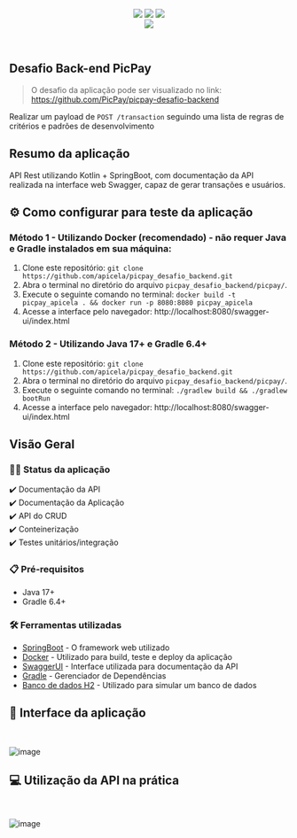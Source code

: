

<p align="center">
  <img src="https://img.shields.io/badge/Kotlin-000?&style=for-the-badge&logo=kotlin&logoColor=yellow"/>
  <img src="https://img.shields.io/badge/Spring-000?style=for-the-badge&logo=spring&logoColor=green"/>
    <img src="https://img.shields.io/badge/Docker-000?style=for-the-badge&logo=docker&logoColor=white">  
<br><img src="http://img.shields.io/static/v1?label=STATUS&message=CONCLUIDO&color=GREEN&style=for-the-badge"/>

</p><br>


## Desafio Back-end PicPay

> O desafio da aplicação pode ser visualizado no link: https://github.com/PicPay/picpay-desafio-backend

Realizar um payload de `POST /transaction` seguindo uma lista de regras de critérios e padrões de desenvolvimento

## Resumo da aplicação

API Rest utilizando Kotlin + SpringBoot, com documentação da API realizada na interface web Swagger, capaz de gerar transações e usuários.

## ⚙️ Como configurar para teste da aplicação
### Método 1 - Utilizando Docker (recomendado) - não requer Java e Gradle instalados em sua máquina:
1. Clone este repositório: ``` git clone https://github.com/apicela/picpay_desafio_backend.git ```
2. Abra o terminal no diretório do arquivo `picpay_desafio_backend/picpay/`.
3. Execute o seguinte comando no terminal: ```docker build -t picpay_apicela . && docker run -p 8080:8080 picpay_apicela```
4. Acesse a interface pelo navegador: http://localhost:8080/swagger-ui/index.html
   <br>
### Método 2 - Utilizando Java 17+ e Gradle 6.4+
1. Clone este repositório: ``` git clone https://github.com/apicela/picpay_desafio_backend.git ```
2. Abra o terminal no diretório do arquivo `picpay_desafio_backend/picpay/`.
3. Execute o seguinte comando no terminal: ```./gradlew build && ./gradlew bootRun```
4. Acesse a interface pelo navegador: http://localhost:8080/swagger-ui/index.html
   <br>

## Visão Geral

### 👨‍💻 Status da aplicação

✔️ Documentação da API<br>
✔️  Documentação da Aplicação <br>
✔️ API do CRUD<br>
✔️ Conteinerização <br>
✔️ Testes unitários/integração <br>


### 📋 Pré-requisitos

* Java 17+ <br>
* Gradle 6.4+<br>
### 🛠️ Ferramentas utilizadas

* [SpringBoot](https://spring.io/) - O framework web utilizado
* [Docker](https://www.docker.com/) - Utilizado para build, teste e deploy da aplicação
* [SwaggerUI](https://swagger.io/tools/swagger-ui/) - Interface utilizada para documentação da API
* [Gradle](https://gradle.org/) - Gerenciador de Dependências
* [Banco de dados H2](https://www.h2database.com/html/main.html) - Utilizado para simular um banco de dados

## 📝 Interface da aplicação
<br>

![image](https://github.com/apicela/picpay_desafio_backend/assets/105384228/f8db87ad-ae8f-46f2-9f3a-7497820ce8a8)
<br>

## 💻 Utilização da API na prática
<br>

![image](https://github.com/apicela/picpay_desafio_backend/assets/105384228/234c48d1-49ff-4f0e-86d7-7f79f51c71c0)

<br>


